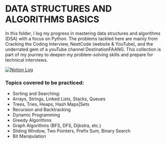 # DATA STRUCTURES AND ALGORITHMS BASICS

In this folder, I log my progress in mastering data structures and algorithms (DSA) with a focus on Python. The problems tackled here are mainly from Cracking the Coding Interview, NeetCode (website & YouTube), and the underrated gem of a youTube channel DestinationFAANG. This collection is part of my journey to deepen my problem-solving skills and prepare for technical interviews.

[![Notion Log](https://img.shields.io/badge/DSA_Notebook-Notion-000000?logo=notion&logoColor=white)](https://www.notion.so/20b847ec97c780ab8436f565cd0da96c?v=20b847ec97c7812faafe000c33316f50&source=copy_link)

### Topics covered to be practiced:
- Sorting and Searching:
- Arrays, Strings, Linked Lists, Stacks, Queues  
- Trees, Tries, Heaps, Hash Maps|Sets  
- Recursion and Backtracking  
- Dynamic Programming  
- Greedy Algorithms  
- Graph Algorithms (BFS, DFS, Dijkstra, etc.)  
- Sliding Window, Two Pointers, Prefix Sum, Binary Search  
- Bit Manipulation  
